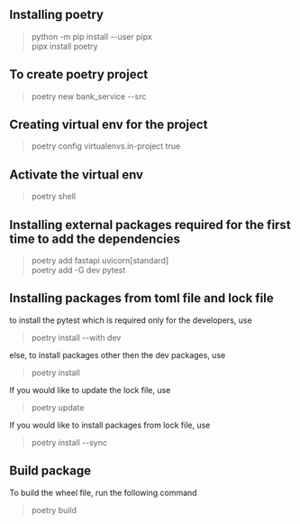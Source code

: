 ## Installing poetry
> python -m pip install --user pipx </br>
> pipx install poetry

## To create poetry project
> poetry new bank_service --src

## Creating virtual env for the project
> poetry config virtualenvs.in-project true

## Activate the virtual env
> poetry shell

## Installing external packages required for the first time to add the dependencies
> poetry add fastapi uvicorn[standard] </br>
> poetry add -G dev pytest

## Installing packages from toml file and lock file
to install the pytest which is required only for the developers, use
> poetry install --with dev

else, to install packages other then the dev packages, use
> poetry install

If you would like to update the lock file, use
> poetry update

If you would like to install packages from lock file, use
> poetry install --sync

## Build package
To  build the wheel file, run the following command
> poetry build



